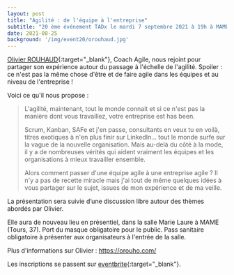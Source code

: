 ```yaml
---
layout: post
title: "Agilité : de l'équipe à l'entreprise"
subtitle: "20 ème événement TADx le mardi 7 septembre 2021 à 19h à MAME (Tours, 37)"
date: 2021-08-25
background: '/img/event20/orouhaud.jpg'
---
```

[Olivier ROUHAUD](https://www.linkedin.com/in/olivier-rouhaud/){:target="_blank"}, Coach Agile, nous rejoint pour partager son expérience autour du passage à l'échelle de l'agilité. Spoiler : ce n'est pas la même chose d'être et de faire agile dans les équipes et au niveau de l'entreprise !

Voici ce qu'il nous propose :

>L'agilité, maintenant, tout le monde connait et si ce n'est pas la manière dont vous travaillez, votre entreprise est has been. 
>
>Scrum, Kanban, SAFe et j'en passe, consultants en veux tu en voilà, titres exotiques à n'en plus finir sur LinkedIn... tout le monde surfe sur la vague de la nouvelle organisation. Mais au-delà du côté à la mode, il y a de nombreuses vérités qui aident vraiment les équipes et les organisations à mieux travailler ensemble. 
>
>Alors comment passer d'une équipe agile à une entreprise agile ? Il n'y a pas de recette miracle mais j'ai tout de même quelques idées à vous partager sur le sujet, issues de mon expérience et de ma veille. 

La présentation sera suivie d’une discussion libre autour des thèmes abordés par Olivier.

Elle aura de nouveau lieu en présentiel, dans la salle Marie Laure à MAME (Tours, 37).
Port du masque obligatoire pour le public.
Pass sanitaire obligatoire à présenter aux organisateurs à l'entrée de la salle.

Plus d'informations sur Olivier : https://orouho.com/

Les inscriptions se passent sur [eventbrite](https://www.eventbrite.fr/e/billets-agilite-de-lequipe-a-lentreprise-tadx-168442366653){:target="_blank"}.

